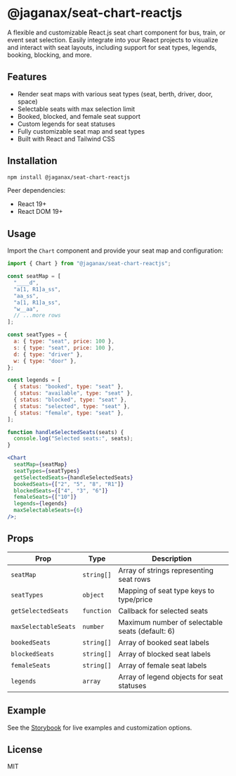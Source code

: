 # @jaganax/seat-chart-reactjs

A flexible and customizable React.js seat chart component for bus, train, or event seat selection. Easily integrate into your React projects to visualize and interact with seat layouts, including support for seat types, legends, booking, blocking, and more.

## Features

- Render seat maps with various seat types (seat, berth, driver, door, space)
- Selectable seats with max selection limit
- Booked, blocked, and female seat support
- Custom legends for seat statuses
- Fully customizable seat map and seat types
- Built with React and Tailwind CSS

## Installation

```bash
npm install @jaganax/seat-chart-reactjs
```

Peer dependencies:

- React 19+
- React DOM 19+

## Usage

Import the `Chart` component and provide your seat map and configuration:

```jsx
import { Chart } from "@jaganax/seat-chart-reactjs";

const seatMap = [
  "____d",
  "a[1, R1]a_ss",
  "aa_ss",
  "a[1, R1]a_ss",
  "w__aa",
  // ...more rows
];

const seatTypes = {
  a: { type: "seat", price: 100 },
  s: { type: "seat", price: 100 },
  d: { type: "driver" },
  w: { type: "door" },
};

const legends = [
  { status: "booked", type: "seat" },
  { status: "available", type: "seat" },
  { status: "blocked", type: "seat" },
  { status: "selected", type: "seat" },
  { status: "female", type: "seat" },
];

function handleSelectedSeats(seats) {
  console.log("Selected seats:", seats);
}

<Chart
  seatMap={seatMap}
  seatTypes={seatTypes}
  getSelectedSeats={handleSelectedSeats}
  bookedSeats={["2", "5", "8", "R1"]}
  blockedSeats={["4", "3", "6"]}
  femaleSeats={["10"]}
  legends={legends}
  maxSelectableSeats={6}
/>;
```

## Props

| Prop                 | Type       | Description                                     |
| -------------------- | ---------- | ----------------------------------------------- |
| `seatMap`            | `string[]` | Array of strings representing seat rows         |
| `seatTypes`          | `object`   | Mapping of seat type keys to type/price         |
| `getSelectedSeats`   | `function` | Callback for selected seats                     |
| `maxSelectableSeats` | `number`   | Maximum number of selectable seats (default: 6) |
| `bookedSeats`        | `string[]` | Array of booked seat labels                     |
| `blockedSeats`       | `string[]` | Array of blocked seat labels                    |
| `femaleSeats`        | `string[]` | Array of female seat labels                     |
| `legends`            | `array`    | Array of legend objects for seat statuses       |

## Example

See the [Storybook](#) for live examples and customization options.

## License

MIT
